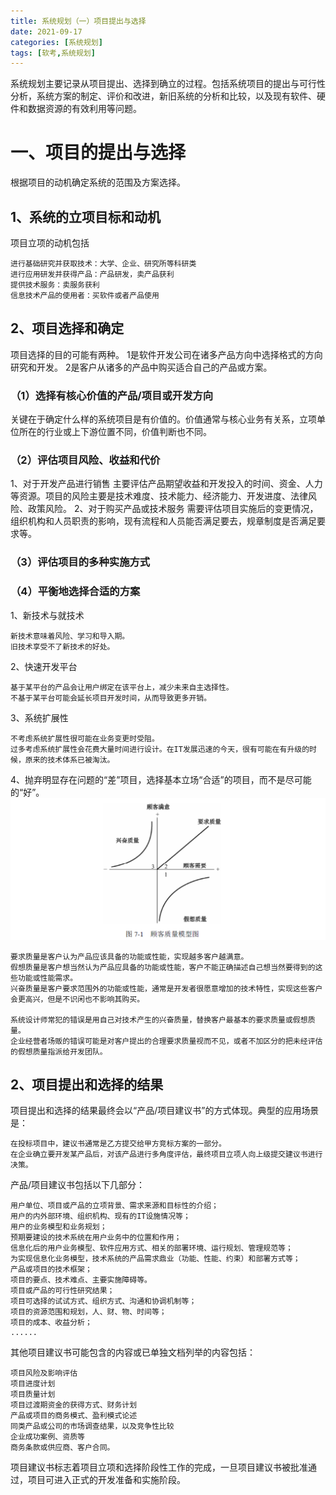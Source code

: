 ```yaml
---
title: 系统规划（一）项目提出与选择
date: 2021-09-17
categories: [系统规划]
tags: [软考,系统规划]
---
```


系统规划主要记录从项目提出、选择到确立的过程。包括系统项目的提出与可行性分析，系统方案的制定、评价和改进，新旧系统的分析和比较，以及现有软件、硬件和数据资源的有效利用等问题。

# 一、项目的提出与选择
根据项目的动机确定系统的范围及方案选择。
## 1、系统的立项目标和动机
项目立项的动机包括
```
进行基础研究并获取技术：大学、企业、研究所等科研类
进行应用研发并获得产品：产品研发，卖产品获利
提供技术服务：卖服务获利
信息技术产品的使用者：买软件或者产品使用
```
## 2、项目选择和确定
项目选择的目的可能有两种。
1是软件开发公司在诸多产品方向中选择格式的方向研究和开发。
2是客户从诸多的产品中购买适合自己的产品或方案。
### （1）选择有核心价值的产品/项目或开发方向
关键在于确定什么样的系统项目是有价值的。价值通常与核心业务有关系，立项单位所在的行业或上下游位置不同，价值判断也不同。
### （2）评估项目风险、收益和代价
1、对于开发产品进行销售
主要评估产品期望收益和开发投入的时间、资金、人力等资源。项目的风险主要是技术难度、技术能力、经济能力、开发进度、法律风险、政策风险。
2、对于购买产品或技术服务
需要评估项目实施后的变更情况，组织机构和人员职责的影响，现有流程和人员能否满足要去，规章制度是否满足要求等。
### （3）评估项目的多种实施方式

### （4）平衡地选择合适的方案
1、新技术与就技术
```
新技术意味着风险、学习和导入期。
旧技术享受不了新技术的好处。
```
2、快速开发平台
```
基于某平台的产品会让用户绑定在该平台上，减少未来自主选择性。
不基于某平台可能会延长项目开发时间，从而导致更多开销。
```
3、系统扩展性
```
不考虑系统扩展性很可能在业务变更时受阻。
过多考虑系统扩展性会花费大量时间进行设计。在IT发展迅速的今天，很有可能在有升级的时候，原来的技术体系已被淘汰。
```
4、抛弃明显存在问题的“差”项目，选择基本立场“合适”的项目，而不是尽可能的“好”。
![](/images/ruankao/4-1.png)
```
要求质量是客户认为产品应该具备的功能或性能，实现越多客户越满意。
假想质量是客户想当然认为产品应具备的功能或性能，客户不能正确描述自己想当然要得到的这些功能或性能需求。
兴奋质量是客户要求范围外的功能或性能，通常是开发者很愿意增加的技术特性，实现这些客户会更高兴，但是不识闲也不影响其购买。

系统设计师常犯的错误是用自己对技术产生的兴奋质量，替换客户最基本的要求质量或假想质量。
企业经营者场贩的错误可能是对客户提出的合理要求质量视而不见，或者不加区分的把未经评估的假想质量指派给开发团队。
```
## 2、项目提出和选择的结果
项目提出和选择的结果最终会以“产品/项目建议书”的方式体现。典型的应用场景是：
```
在投标项目中，建议书通常是乙方提交给甲方竞标方案的一部分。
在企业确立要开发某产品后，对该产品进行多角度评估，最终项目立项人向上级提交建议书进行决策。
```

产品/项目建议书包括以下几部分：
```
用户单位、项目或产品的立项背景、需求来源和目标性的介绍；
用户的内外部环境、组织机构、现有的IT设施情况等；
用户的业务模型和业务规划；
预期要建设的技术系统在用户业务中的位置和作用；
信息化后的用户业务模型、软件应用方式、相关的部署环境、运行规划、管理规范等；
为实现信息化业务模型，技术系统的产品需求鼎业（功能、性能、约束）和部署方式等；
产品或项目的技术框架；
项目的要点、技术难点、主要实施障碍等。
项目或产品的可行性研究结果；
项目可选择的试试方式、组织方式、沟通和协调机制等；
项目的资源范围和规划，人、财、物、时间等；
项目的成本、收益分析；
......
```
其他项目建议书可能包含的内容或已单独文档列举的内容包括：
```
项目风险及影响评估
项目进度计划
项目质量计划
项目过渡期资金的获得方式、财务计划
产品或项目的商务模式、盈利模式论述
同类产品或公司的市场调查结果，以及竞争性比较
企业成功案例、资质等
商务条款或供应商、客户合同。
```
项目建议书标志着项目立项和选择阶段性工作的完成，一旦项目建议书被批准通过，项目可进入正式的开发准备和实施阶段。